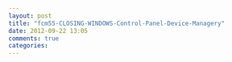 ```yaml
---
layout: post
title: "fcm55-CLOSING-WINDOWS-Control-Panel-Device-Managery"
date: 2012-09-22 13:05
comments: true
categories: 
---
```

